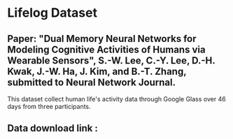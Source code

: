 # Lifelog Dataset
## Paper: "Dual Memory Neural Networks for Modeling Cognitive Activities of Humans via Wearable Sensors", S.-W. Lee, C.-Y. Lee, D.-H. Kwak, J.-W. Ha, J. Kim, and B.-T. Zhang, submitted to Neural Network Journal.

This dataset collect human life's activity data through Google Glass over 46 days from three participants.

## Data download link :
